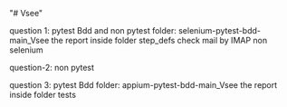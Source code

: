 "# Vsee" 

question 1: pytest Bdd and non pytest
    folder: selenium-pytest-bdd-main_Vsee
    the report inside folder step_defs
    check mail by IMAP non selenium

question-2: non pytest

question 3: pytest Bdd
    folder: appium-pytest-bdd-main_Vsee
    the report inside folder tests


